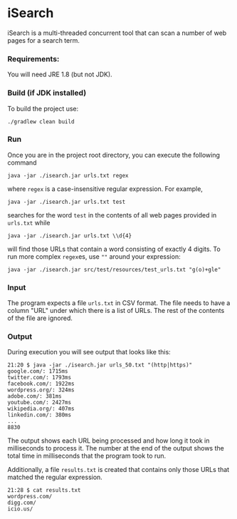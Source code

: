 # iSearch

iSearch is a multi-threaded concurrent tool that can scan a number of web pages for a search term.

### Requirements:
You will need JRE 1.8 (but not JDK).

### Build (if JDK installed)
To build the project use:
```
./gradlew clean build
```

### Run
Once you are in the project root directory, you can execute the following command
```
java -jar ./isearch.jar urls.txt regex
```
where `regex` is a case-insensitive regular expression. For example,
```
java -jar ./isearch.jar urls.txt test
```
searches for the word `test` in the contents of all web pages provided in `urls.txt` while
```
java -jar ./isearch.jar urls.txt \\d{4}
```
will find those URLs that contain a word consisting of exactly 4 digits.
To run more complex `regex`es, use `""` around your expression:
```
java -jar ./isearch.jar src/test/resources/test_urls.txt "g(o)+gle"
```

### Input
The program expects a file `urls.txt` in CSV format. The file needs to have a column "URL"
under which there is a list of URLs. The rest of the contents of the file are ignored.

### Output

During execution you will see output that looks like this:

```
21:20 $ java -jar ./isearch.jar urls_50.txt "(http|https)"
google.com/: 1715ms
twitter.com/: 1793ms
facebook.com/: 1922ms
wordpress.org/: 324ms
adobe.com/: 381ms
youtube.com/: 2427ms
wikipedia.org/: 407ms
linkedin.com/: 380ms
...
8830
```
The output shows each URL being processed and how long it took in milliseconds to process it. The number
at the end of the output shows the total time in milliseconds that the program took to run.

Additionally, a file `results.txt` is created that contains only those URLs that matched the regular expression.

```
21:28 $ cat results.txt 
wordpress.com/
digg.com/
icio.us/
```
